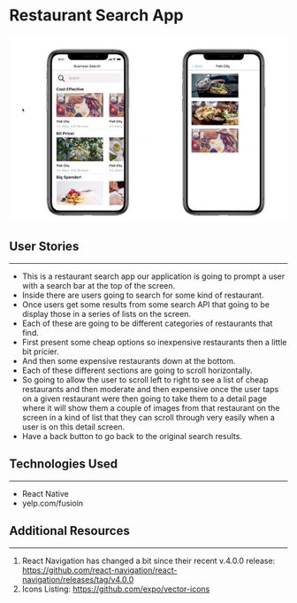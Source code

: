 # Restaurant Search App
![diagram](food.png "diagram")


## User Stories
---
* This is a restaurant search app our application is going to prompt a user with a search bar at the top of the screen.
* Inside there are users going to search for some kind of restaurant.
* Once users get some results from some search API that going to be display those in a series of lists on the screen.
* Each of these are going to be different categories of restaurants that find.
* First present some cheap options so inexpensive restaurants then a little bit pricier.
* And then some expensive restaurants down at the bottom.
* Each of these different sections are going to scroll horizontally.
* So going to allow the user to scroll left to right to see a list of cheap restaurants and then moderate and then expensive once the user taps on a given restaurant were then going to take them to a detail page where it will show them a couple of images from that restaurant on the screen in a kind of list that they can scroll through very easily when a user is on this detail screen. 
* Have a back button to go back to the original search results.


## Technologies Used
---
* React Native
* yelp.com/fusioin


## Additional Resources
---
1. React Navigation has changed a bit since their recent v.4.0.0 release: https://github.com/react-navigation/react-navigation/releases/tag/v4.0.0
2. Icons Listing: https://github.com/expo/vector-icons



